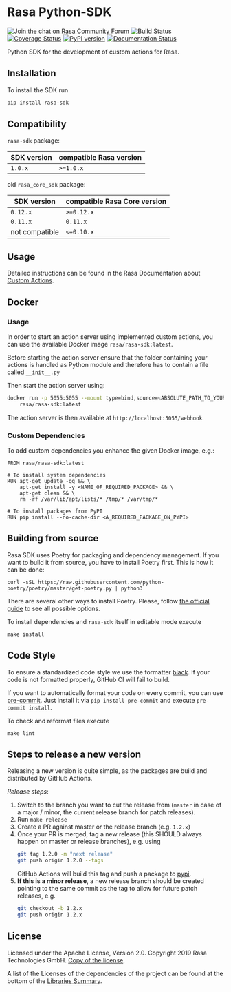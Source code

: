 # Rasa Python-SDK
[![Join the chat on Rasa Community Forum](https://img.shields.io/badge/forum-join%20discussions-brightgreen.svg)](https://forum.rasa.com/?utm_source=badge&utm_medium=badge&utm_campaign=pr-badge&utm_content=badge)
[![Build Status](https://github.com/RasaHQ/rasa-sdk/workflows/Continous%20Integration/badge.svg?event=push)](https://github.com/RasaHQ/rasa-sdk/actions/runs/)
[![Coverage Status](https://coveralls.io/repos/github/RasaHQ/rasa-sdk/badge.svg?branch=master)](https://coveralls.io/github/RasaHQ/rasa-sdk?branch=master)
[![PyPI version](https://img.shields.io/pypi/v/rasa-sdk.svg)](https://pypi.python.org/pypi/rasa-sdk)
[![Documentation Status](https://img.shields.io/badge/docs-stable-brightgreen.svg)](https://rasa.com/docs)

Python SDK for the development of custom actions for Rasa.

## Installation

To install the SDK run

```bash
pip install rasa-sdk
```

## Compatibility

`rasa-sdk` package:

| SDK version    | compatible Rasa version           |
|----------------|-----------------------------------|
| `1.0.x`        | `>=1.0.x`                         |

old `rasa_core_sdk` package:

| SDK version    | compatible Rasa Core version           |
|----------------|----------------------------------------|
| `0.12.x`       | `>=0.12.x`                             |
| `0.11.x`       | `0.11.x`                               |
| not compatible | `<=0.10.x`                             |

## Usage

Detailed instructions can be found in the Rasa Documentation about
[Custom Actions](https://rasa.com/docs/rasa/core/actions).

## Docker

### Usage

In order to start an action server using implemented custom actions,
you can use the available Docker image `rasa/rasa-sdk:latest`.

Before starting the action server ensure that the folder containing
your actions is handled as Python module and therefore has to contain
a file called `__init__.py`

Then start the action server using:

```bash
docker run -p 5055:5055 --mount type=bind,source=<ABSOLUTE_PATH_TO_YOUR_ACTIONS>,target=/app/actions \
	rasa/rasa-sdk:latest
```

The action server is then available at `http://localhost:5055/webhook`.

### Custom Dependencies

To add custom dependencies you enhance the given Docker image, e.g.:

```
FROM rasa/rasa-sdk:latest

# To install system dependencies
RUN apt-get update -qq && \
    apt-get install -y <NAME_OF_REQUIRED_PACKAGE> && \
    apt-get clean && \
    rm -rf /var/lib/apt/lists/* /tmp/* /var/tmp/*

# To install packages from PyPI
RUN pip install --no-cache-dir <A_REQUIRED_PACKAGE_ON_PYPI>
```


## Building from source

Rasa SDK uses Poetry for packaging and dependency management. If you want to build it from source,
you have to install Poetry first. This is how it can be done:

```
curl -sSL https://raw.githubusercontent.com/python-poetry/poetry/master/get-poetry.py | python3
```

There are several other ways to install Poetry. Please, follow 
[the official guide](https://python-poetry.org/docs/#installation) to see all possible options.

To install dependencies and `rasa-sdk` itself in editable mode execute
```
make install
```

## Code Style

To ensure a standardized code style we use the formatter [black](https://github.com/ambv/black).
If your code is not formatted properly, GitHub CI will fail to build.

If you want to automatically format your code on every commit, you can use [pre-commit](https://pre-commit.com/).
Just install it via `pip install pre-commit` and execute `pre-commit install`.

To check and reformat files execute
```
make lint
```

## Steps to release a new version
Releasing a new version is quite simple, as the packages are build and distributed 
by GitHub Actions.

*Release steps*:
1. Switch to the branch you want to cut the release from (`master` in case of a 
  major / minor, the current release branch for patch releases).
2. Run `make release`
3. Create a PR against master or the release branch (e.g. `1.2.x`)
4. Once your PR is merged, tag a new release (this SHOULD always happen on 
  master or release branches), e.g. using
    ```bash
    git tag 1.2.0 -m "next release"
    git push origin 1.2.0 --tags
    ```
    GitHub Actions will build this tag and push a package to 
    [pypi](https://pypi.python.org/pypi/rasa-sdk).
5. **If this is a minor release**, a new release branch should be created 
  pointing to the same commit as the tag to allow for future patch releases, 
  e.g.
    ```bash
    git checkout -b 1.2.x
    git push origin 1.2.x
    ```

## License
Licensed under the Apache License, Version 2.0. Copyright 2019 Rasa
Technologies GmbH. [Copy of the license](LICENSE.txt).

A list of the Licenses of the dependencies of the project can be found at
the bottom of the
[Libraries Summary](https://libraries.io/github/RasaHQ/rasa-sdk).

